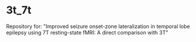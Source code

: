 # 3t_7t
Repository for: "Improved seizure onset-zone lateralization in temporal lobe epilepsy using 7T resting-state fMRI: A direct comparison with 3T"
